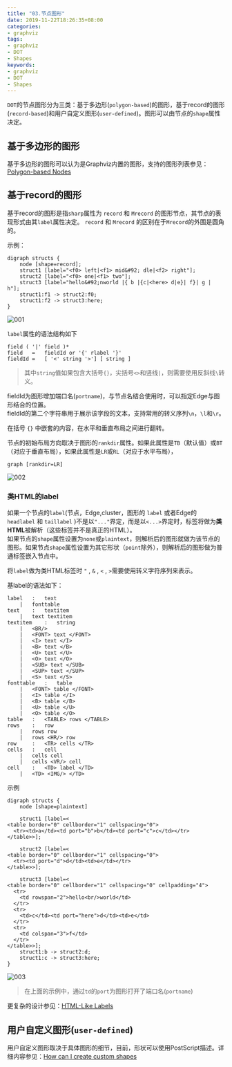 ```yaml
---
title: "03.节点图形"
date: 2019-11-22T18:26:35+08:00
categories:
- graphviz
tags:
- graphviz
- DOT
- Shapes
keywords:
- graphviz
- DOT
- Shapes
---
```


`DOT`的节点图形分为三类：基于多边形(`polygon-based`)的图形，基于record的图形(`record-based`)和用户自定义图形(`user-defined`)。图形可以由节点的`shape`属性决定。

<!--more-->

## 基于多边形的图形

基于多边形的图形可以认为是Graphviz内置的图形，支持的图形列表参见：[Polygon-based Nodes](https://graphviz.gitlab.io/_pages/doc/info/shapes.html#polygon)

## 基于record的图形

基于record的图形是指`sharp`属性为 `record` 和 `Mrecord` 的图形节点，其节点的表现形式由其`label`属性决定。 `record` 和 `Mrecord` 的区别在于`Mrecord`的外围是圆角的。

示例：

```text
digraph structs {
    node [shape=record];
    struct1 [label="<f0> left|<f1> mid&#92; dle|<f2> right"];
    struct2 [label="<f0> one|<f1> two"];
    struct3 [label="hello&#92;nworld |{ b |{c|<here> d|e}| f}| g | h"];
    struct1:f1 -> struct2:f0;
    struct1:f2 -> struct3:here;
}
```

![001](/images/other/graphviz/3/001.svg)

`label`属性的语法结构如下 

```text
field ( '|' field )*
field	=	fieldId or '{' rlabel '}'
fieldId	=	[ '<' string '>'] [ string ]
```

> 其中`string`值如果包含大括号`{}`，尖括号`<>`和竖线`|`，则需要使用反斜线`\`转义。

fieldId为图形增加端口名(`portname`)，与节点名结合使用时，可以指定Edge与图形结合的位置。  
fieldId的第二个字符串用于展示该字段的文本，支持常用的转义序列`\n`，`\l`和`\r`。

在括号 `{}` 中嵌套的内容，在水平和垂直布局之间进行翻转。

节点的初始布局方向取决于图形的`rankdir`属性。如果此属性是`TB`（默认值）或`BT`（对应于垂直布局），如果此属性是`LR`或`RL`（对应于水平布局），

```text
graph [rankdir=LR]
```

![002](/images/other/graphviz/3/002.svg)

### 类HTML的label

如果一个节点的`label`(节点，Edge,cluster，图形的 `label` 或者Edge的 `headlabel` 和 `taillabel` )不是以`"..."`界定，而是以`<...>`界定时，标签将做为**类HTML**被解析（这些标签并不是真正的HTML）。  
如果节点的`shape`属性设置为`none`或`plaintext`，则解析后的图形就做为该节点的图形。如果节点`shape`属性设置为其它形状（`point`除外），则解析后的图形做为普通标签嵌入节点中。  

将`label`做为类HTML标签时 `"` , `&` , `<` , `>`需要使用转义字符序列来表示。  

基label的语法如下：

```text
label 	: 	text
	| 	fonttable
text 	: 	textitem
	| 	text textitem
textitem 	: 	string
	| 	<BR/>
	| 	<FONT> text </FONT>
	| 	<I> text </I>
	| 	<B> text </B>
	| 	<U> text </U>
	| 	<O> text </O>
	| 	<SUB> text </SUB>
	| 	<SUP> text </SUP>
	| 	<S> text </S>
fonttable 	: 	table
	| 	<FONT> table </FONT>
	| 	<I> table </I>
	| 	<B> table </B>
	| 	<U> table </U>
	| 	<O> table </O>
table 	: 	<TABLE> rows </TABLE>
rows 	: 	row
	| 	rows row
	| 	rows <HR/> row
row 	: 	<TR> cells </TR>
cells 	: 	cell
	| 	cells cell
	| 	cells <VR/> cell
cell 	: 	<TD> label </TD>
	| 	<TD> <IMG/> </TD>
```

示例

```text
digraph structs {
    node [shape=plaintext]
	
    struct1 [label=<
<table border="0" cellborder="1" cellspacing="0">
  <tr><td>a</td><td port="b">b</td><td port="c">c</td></tr>
</table>>];

    struct2 [label=<
<table border="0" cellborder="1" cellspacing="0">
  <tr><td port="d">d</td><td>e</td></tr>
</table>>];

    struct3 [label=<
<table border="0" cellborder="1" cellspacing="0" cellpadding="4">
  <tr>
    <td rowspan="2">hello<br/>world</td>
  </tr>
  <tr>
    <td>c</td><td port="here">d</td><td>e</td>
  </tr>
  <tr>
    <td colspan="3">f</td>
  </tr>
</table>>];
    struct1:b -> struct2:d;
    struct1:c -> struct3:here;
}
```

![003](/images/other/graphviz/3/003.svg)

> 在上面的示例中，通过`td`的`port`为图形打开了端口名(`portname`)

更复杂的设计参见：[HTML-Like Labels](https://graphviz.gitlab.io/_pages/doc/info/shapes.html#html)

## 用户自定义图形(`user-defined`)

用户自定义图形取决于具体图形的细节，目前，形状可以使用PostScript描述。详细内容参见：[How can I create custom shapes](https://graphviz.gitlab.io/faq/#FaqCustShape)
